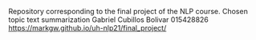 Repository corresponding to the final project of the NLP course. Chosen topic text summarization
Gabriel Cubillos Bolivar 015428826
https://markgw.github.io/uh-nlp21/final_project/